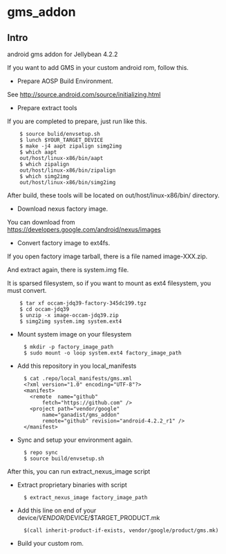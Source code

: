 gms_addon
=========
Intro
-----

android gms addon for Jellybean 4.2.2

If you want to add GMS in your custom android rom, follow this.

* Prepare AOSP Build Environment.

 See http://source.android.com/source/initializing.html

* Prepare extract tools

 If you are completed to prepare, just run like this.

        $ source bulid/envsetup.sh
        $ lunch $YOUR_TARGET_DEVICE
        $ make -j4 aapt zipalign simg2img
        $ which aapt
        out/host/linux-x86/bin/aapt
        $ which zipalign
        out/host/linux-x86/bin/zipalign
        $ which simg2img
        out/host/linux-x86/bin/simg2img



 After build, these tools will be located on out/host/linux-x86/bin/ directory.


* Download nexus factory image.

 You can download from https://developers.google.com/android/nexus/images


* Convert factory image to ext4fs.

 If you open factory image tarball, there is a file named image-XXX.zip.

 And extract again, there is system.img file.

 It is sparsed filesystem, so if you want to mount as ext4 filesystem, you must convert.

        $ tar xf occam-jdq39-factory-345dc199.tgz
        $ cd occam-jdq39
        $ unzip -x image-occam-jdq39.zip
        $ simg2img system.img system.ext4


* Mount system image on your filesystem

        $ mkdir -p factory_image_path
        $ sudo mount -o loop system.ext4 factory_image_path


* Add this repository in you local_manifests

        $ cat .repo/local_manifests/gms.xml
        <?xml version="1.0" encoding="UTF-8"?>
        <manifest>
          <remote  name="github"
              fetch="https://github.com" />
          <project path="vendor/google"
              name="ganadist/gms_addon"
              remote="github" revision="android-4.2.2_r1" />
        </manifest>


* Sync and setup your environment again.

        $ repo sync
        $ source build/envsetup.sh

 After this, you can run extract_nexus_image script


* Extract proprietary binaries with script

        $ extract_nexus_image factory_image_path


* Add this line on end of your device/$VENDOR/$DEVICE/$TARGET_PRODUCT.mk

        $(call inherit-product-if-exists, vendor/google/product/gms.mk)


* Build your custom rom.

